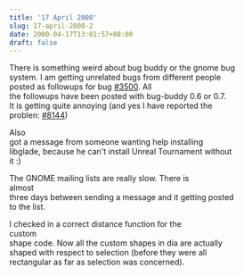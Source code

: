 ```yaml
---
title: '17 April 2000'
slug: 17-april-2000-2
date: 2000-04-17T13:01:57+08:00
draft: false
---
```


There is something weird about bug buddy or the gnome bug\
system. I am getting unrelated bugs from different people\
posted as followups for bug
[\#3500](http://bugs.gnome.org/db/35/3500.html). All\
the followups have been posted with bug-buddy 0.6 or 0.7.\
It is getting quite annoying (and yes I have reported the\
problen: [\#8144](http://bugs.gnome.org/db/81/8144.html))

Also\
got a message from someone wanting help installing\
libglade, because he can\'t install Unreal Tournament without\
it :)

The GNOME mailing lists are really slow. There is\
almost\
three days between sending a message and it getting posted\
to the list.

I checked in a correct distance function for the\
custom\
shape code. Now all the custom shapes in dia are actually\
shaped with respect to selection (before they were all\
rectangular as far as selection was concerned).
